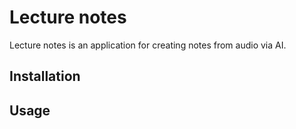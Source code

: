 # Lecture notes

Lecture notes is an application for creating notes from audio via AI. 

## Installation 

## Usage

